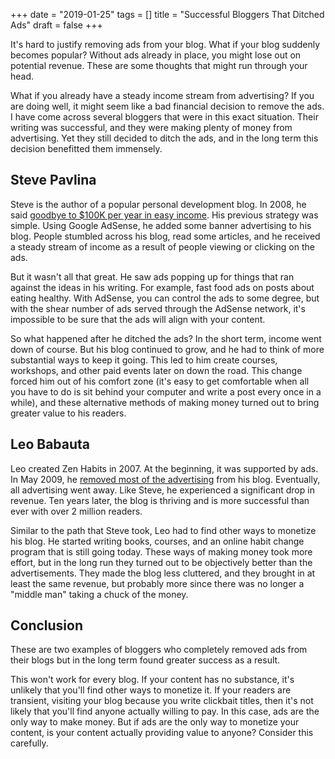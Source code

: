 +++
date = "2019-01-25"
tags = []
title = "Successful Bloggers That Ditched Ads"
draft = false
+++

It's hard to justify removing ads from your blog. What if your blog suddenly becomes popular? Without ads already in place, you might lose out on potential revenue. These are some thoughts that might run through your head.

What if you already have a steady income stream from advertising? If you are doing well, it might seem like a bad financial decision to remove the ads. I have come across several bloggers that were in this exact situation. Their writing was successful, and they were making plenty of money from advertising. Yet they still decided to ditch the ads, and in the long term this decision benefitted them immensely.

## Steve Pavlina

Steve is the author of a popular personal development blog. In 2008, he said [goodbye to $100K per year in easy income](https://www.stevepavlina.com/blog/2008/10/dropping-adsense-saying-goodbye-to-100k-per-year-in-easy-income/). His previous strategy was simple. Using Google AdSense, he added some banner advertising to his blog. People stumbled across his blog, read some articles, and he received a steady stream of income as a result of people viewing or clicking on the ads.

But it wasn't all that great. He saw ads popping up for things that ran against the ideas in his writing. For example, fast food ads on posts about eating healthy. With AdSense, you can control the ads to some degree, but with the shear number of ads served through the AdSense network, it's impossible to be sure that the ads will align with your content.

So what happened after he ditched the ads? In the short term, income went down of course. But his blog continued to grow, and he had to think of more substantial ways to keep it going. This led to him create courses, workshops, and other paid events later on down the road. This change forced him out of his comfort zone (it's easy to get comfortable when all you have to do is sit behind your computer and write a post every once in a while), and these alternative methods of making money turned out to bring greater value to his readers.

## Leo Babauta

Leo created Zen Habits in 2007. At the beginning, it was supported by ads. In May 2009, he [removed most of the advertising](https://zenhabits.net/zen-habits-declutters-its-ads/) from his blog. Eventually, all advertising went away. Like Steve, he experienced a significant drop in revenue. Ten years later, the blog is thriving and is more successful than ever with over 2 million readers.

Similar to the path that Steve took, Leo had to find other ways to monetize his blog. He started writing books, courses, and an online habit change program that is still going today. These ways of making money took more effort, but in the long run they turned out to be objectively better than the advertisements. They made the blog less cluttered, and they brought in at least the same revenue, but probably more since there was no longer a "middle man" taking a chuck of the money.

## Conclusion

These are two examples of bloggers who completely removed ads from their blogs but in the long term found greater success as a result.

This won't work for every blog. If your content has no substance, it's unlikely that you'll find other ways to monetize it. If your readers are transient, visiting your blog because you write clickbait titles, then it's not likely that you'll find anyone actually willing to pay. In this case, ads are the only way to make money. But if ads are the only way to monetize your content, is your content actually providing value to anyone? Consider this carefully.